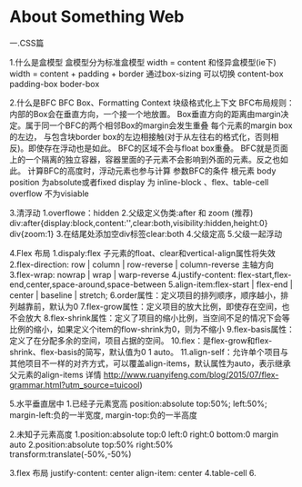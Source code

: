 # About Something Web
一.CSS篇

1.什么是盒模型
  盒模型分为标准盒模型 width = content  和怪异盒模型(ie下) width = content + padding + border 
  通过box-sizing 可以切换  content-box padding-box boder-box 
  
2.什么是BFC 
  BFC Box、Formatting Context 块级格式化上下文
  BFC布局规则：
    内部的Box会在垂直方向，一个接一个地放置。
    Box垂直方向的距离由margin决定。属于同一个BFC的两个相邻Box的margin会发生重叠
    每个元素的margin box的左边， 与包含块border box的左边相接触(对于从左往右的格式化，否则相反)。即使存在浮动也是如此。
    BFC的区域不会与float box重叠。
    BFC就是页面上的一个隔离的独立容器，容器里面的子元素不会影响到外面的元素。反之也如此。
    计算BFC的高度时，浮动元素也参与计算
  参数BFC的条件
    根元素 body
    position 为absolute或者fixed
    display 为 inline-block 、flex、table-cell
    overflow 不为visiable
    
3.清浮动
  1.overflowe：hidden
  2.父级定义伪类:after 和 zoom  (推荐)
    div:after{display:block,content:'',clear:both,visibility:hidden,height:0}
    div{zoom:1}
  3.在结尾处添加空div标签clear:both
  4.父级定高
  5.父级一起浮动
  
4.Flex 布局
  1.dispaly:flex 子元素的float、clear和vertical-align属性将失效
  2.flex-direction: row | column | row-reverse | column-reverse 主轴方向
  3.flex-wrap: nowrap | wrap | warp-reverse 
  4.justify-content: flex-start,flex-end,center,space-around,space-between
  5.align-item:flex-start | flex-end | center | baseline | stretch; 
  6.order属性：定义项目的排列顺序，顺序越小，排列越靠前，默认为0
  7.flex-grow属性：定义项目的放大比例，即使存在空间，也不会放大
  8.flex-shrink属性：定义了项目的缩小比例，当空间不足的情况下会等比例的缩小，如果定义个item的flow-shrink为0，则为不缩小
  9.flex-basis属性：定义了在分配多余的空间，项目占据的空间。
  10.flex：是flex-grow和flex-shrink、flex-basis的简写，默认值为0 1 auto。
  11.align-self：允许单个项目与其他项目不一样的对齐方式，可以覆盖align-items，默认属性为auto，表示继承父元素的align-items
  详情 http://www.ruanyifeng.com/blog/2015/07/flex-grammar.html?utm_source=tuicool)
  
5.水平垂直居中
  1.已经子元素宽高
    position:absolute
    top:50%;
    left:50%;
    margin-left:负的一半宽度,
    margin-top:负的一半高度
    
  2.未知子元素高度
    1.position:absolute
      top:0
      left:0
      right:0
      bottom:0
      margin auto
     2.position:absolute
      top:50%
      right:50%
      transform:translate(-50%,-50%)
      
   3.flex 布局 justify-content: center  align-item: center
   4.table-cell
 6.

    
    
      
